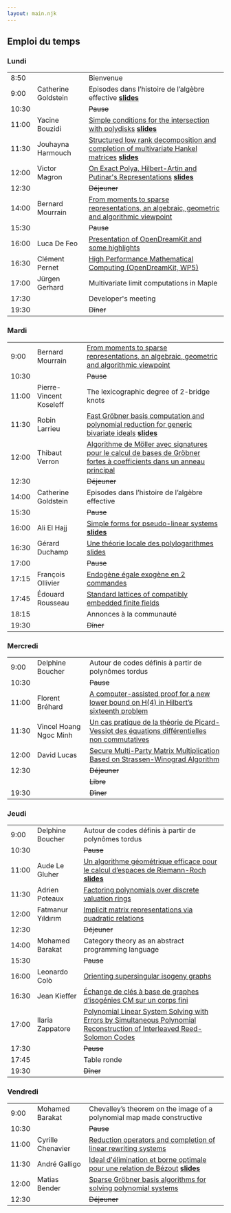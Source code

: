 ```yaml
---
layout: main.njk
---
```


## Emploi du temps

### Lundi

||||
|-|-|-|
|  8:50 | | Bienvenue |
|  9:00 | Catherine Goldstein | Episodes dans l’histoire de l’algèbre effective **[slides](program/notes-goldstein.pdf)** |
| 10:30 | | ~~Pause~~ |
| 11:00 | Yacine Bouzidi | [Simple conditions for the intersection with polydisks](program/abs-bender.pdf) **[slides](program/slides-bouzidi.pdf)** |
| 11:30 | Jouhayna Harmouch | [Structured low rank decomposition and completion of multivariate Hankel matrices](program/abs-harmouch.pdf) **[slides](program/slides-harmouch.pdf)** |
| 12:00 | Victor Magron | [On Exact Polya, Hilbert-Artin and Putinar's Representations](program/abs-magron.pdf) **[slides](program/slides-magron.pdf)** |
| 12:30 | | ~~Déjeuner~~ |
| 14:00 | Bernard Mourrain | [From moments to sparse representations, an algebraic, geometric and algorithmic viewpoint](program/notes-mourrain.pdf) |
| 15:30 | | ~~Pause~~ |
| 16:00 | Luca De Feo | [Presentation of OpenDreamKit and some highlights](https://github.com/defeo/jncf-web-2019/blob/odk-jncf/opendreamkit-jncf.ipynb) |
| 16:30 | Clément Pernet | [High Performance Mathematical Computing (OpenDreamKit, WP5)](program/slides-pernet.pdf) |
| 17:00 | Jürgen Gerhard | Multivariate limit computations in Maple |
| 17:30 | | Developer's meeting |
| 19:30 | | ~~Dîner~~ |

### Mardi

||||
|-|-|-|
|  9:00 | Bernard Mourrain | [From moments to sparse representations, an algebraic, geometric and algorithmic viewpoint](program/notes-mourrain.pdf) |
| 10:30 | | ~~Pause~~ |
| 11:00 | Pierre-Vincent Koseleff | The lexicographic degree of 2-bridge knots |
| 11:30 | Robin Larrieu | [Fast Gröbner basis computation and polynomial reduction for generic bivariate ideals](program/abs-larrieu.pdf) **[slides](program/slides-larrieu.pdf)** |
| 12:00 | Thibaut Verron | [Algorithme de Möller avec signatures pour le calcul de bases de Gröbner fortes à coefficients dans un anneau principal](program/abs-verron.pdf) |
| 12:30 | | ~~Déjeuner~~ |
| 14:00 | Catherine Goldstein | Episodes dans l’histoire de l’algèbre effective |
| 15:30 | | ~~Pause~~ |
| 16:00 | Ali El Hajj | [Simple forms for pseudo-linear systems](program/abs-elhajj.pdf) **[slides](program/slides-elhajj.pdf)** |
| 16:30 | Gérard Duchamp | [Une théorie locale des polylogarithmes](program/abs-duchamp.pdf) [slides](program/slides-duchamp.pdf) |
| 17:00 | | ~~Pause~~ |
| 17:15 | François Ollivier | [Endogène égale exogène en 2 commandes](program/abs-ollivier.pdf) |
| 17:45 | Édouard Rousseau | [Standard lattices of compatibly embedded finite fields](program/abs-rousseau.pdf) |
| 18:15 | | Annonces à la communauté |
| 19:30 | | ~~Dîner~~ |


### Mercredi

||||
|-|-|-|
|  9:00 | Delphine Boucher | Autour de codes définis à partir de polynômes tordus |
| 10:30 | | ~~Pause~~ |
| 11:00 | Florent Bréhard | [A computer-assisted proof for a new lower bound on H(4) in Hilbert’s sixteenth problem](program/abs-brehard.pdf) |
| 11:30 | Vincel Hoang Ngoc Minh | [Un cas pratique de la théorie de Picard-Vessiot des équations différentielles non commutatives](program/abs-minh.pdf) |
| 12:00 | David Lucas | [Secure Multi-Party Matrix Multiplication Based on Strassen-Winograd Algorithm](program/abs-lucas.pdf) |
| 12:30 | | ~~Déjeuner~~ |
|       | | ~~Libre~~ |
| 19:30 | | ~~Dîner~~ |


### Jeudi

||||
|-|-|-|
|  9:00 | Delphine Boucher | Autour de codes définis à partir de polynômes tordus |
| 10:30 | | ~~Pause~~ |
| 11:00 | Aude Le Gluher | [Un algorithme géométrique efficace pour le calcul d’espaces de Riemann-Roch](program/abs-legluher.pdf) **[slides](program/slides-legluher.pdf)** |
| 11:30 | Adrien Poteaux | [Factoring polynomials over discrete valuation rings](program/abs-poteaux.pdf) |
| 12:00 | Fatmanur Yıldırım | [Implicit matrix representations via quadratic relations](program/abs-yildirim.pdf) |
| 12:30 | | ~~Déjeuner~~ |
| 14:00 | Mohamed Barakat | Category theory as an abstract programming language |
| 15:30 | | ~~Pause~~ |
| 16:00 | Leonardo Colò | [Orienting supersingular isogeny graphs](program/abs-colo.pdf) |
| 16:30 | Jean Kieffer | [Échange de clés à base de graphes d’isogénies CM sur un corps fini](program/abs-kieffer.pdf) |
| 17:00 | Ilaria Zappatore | [Polynomial Linear System Solving with Errors by Simultaneous Polynomial Reconstruction of Interleaved Reed-Solomon Codes](program/abs-zappatore.pdf) |
| 17:30 | | ~~Pause~~ |
| 17:45 | | Table ronde |
| 19:30 | | ~~Dîner~~ |


### Vendredi

||||
|-|-|-|
|  9:00 | Mohamed Barakat | Chevalley’s theorem on the image of a polynomial map made constructive |
| 10:30 | | ~~Pause~~ |
| 11:00 | Cyrille Chenavier | [Reduction operators and completion of linear rewriting systems](program/abs-chenavier.pdf) |
| 11:30 | André Galligo | [Ideal d'élimination et borne optimale pour une relation de Bézout](program/abs-galligo.pdf) **[slides](program/slides-galligo.pdf)** |
| 12:00 | Matias Bender | [Sparse Gröbner basis algorithms for solving polynomial systems](program/abs-bender.pdf) |
| 12:30 | | ~~Déjeuner~~ |
